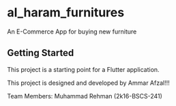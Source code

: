 # al_haram_furnitures

An E-Commerce App for buying new furniture

## Getting Started

This project is a starting point for a Flutter application.

This project is designed and developed by Ammar Afzal!!!

Team Members:
Muhammad Rehman (2k16-BSCS-241)